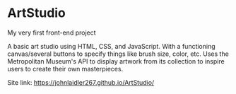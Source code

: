# ArtStudio
My very first front-end project

A basic art studio using HTML, CSS, and JavaScript. With a functioning canvas/several buttons to specify things like brush size, color, etc. 
Uses the Metropolitan Museum's API to display artwork from its collection to inspire users to create their own masterpieces.

Site link: https://johnlaidler267.github.io/ArtStudio/
